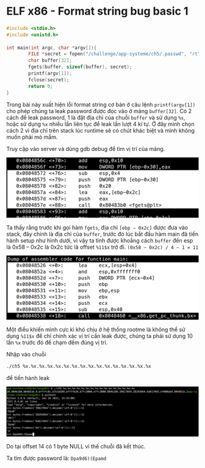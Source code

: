 # ELF x86 - Format string bug basic 1

```c
#include <stdio.h>
#include <unistd.h>
 
int main(int argc, char *argv[]){
        FILE *secret = fopen("/challenge/app-systeme/ch5/.passwd", "rt");
        char buffer[32];
        fgets(buffer, sizeof(buffer), secret);
        printf(argv[1]);
        fclose(secret);
        return 0;
}
```

Trong bài này xuất hiện lỗi format string cơ bản ở câu lệnh `printf(argv[1])` cho phép chúng ta leak password được đọc vào ở mảng `buffer[32]`. Có 2 cách để leak password, 1 là đặt địa chỉ của chuỗi `buffer` và sử dụng `%s`, hoặc sử dụng `%x` nhiều lần liên tục để leak lần lượt 4 kí tự. Ở đây mình chọn cách 2 vì địa chỉ trên stack lúc runtime sẽ có chút khác biệt và mình không muốn phải mò mẫm. 

Truy cập vào server và dùng gdb debug để tìm vị trí của mảng.

![](images/2.png)

Ta thấy rằng trước khi gọi hàm `fgets`, địa chỉ `[ebp – 0x2c]` được đưa vào stack, đây chính là địa chỉ của `buffer`, trước đó lúc bắt đầu hàm main đã tiến hành setup như hình dưới, vì vậy ta tính được khoẳng cách `buffer` đến esp là 0x58 – 0x2c là 0x2c tức là offset `%11$x` trở đi. `(0x58 – 0x2c) / 4 – 1 = 11`

![](images/3.png)

Một điều khiến mình cực kì khó chịu ở hệ thống rootme là không thể sử dụng `%11$x` để chỉ chính xác vị trí cần leak được, chúng ta phải sử dụng 10 lần `%x` trước đó để chạm đếm đúng vị trí.

Nhập vào chuỗi 

```bash
./ch5 %x.%x.%x.%x.%x.%x.%x.%x.%x.%x.%x.%x.%x.%x.%x.%x 
```

để tiến hành leak

![](images/4.png)

Do tại offset 14 có 1 byte NULL vì thế chuỗi đã kết thúc.

Ta tìm được password là: `Dpa9d6)(Epamd`

